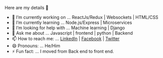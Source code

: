  Here are my details 👋
 
 - 🔭 I’m currently working on ... ReactJs/Redux | Websockets | HTML/CSS
 - 🌱 I’m currently learning ... Node.js/Express | Microservices
 - 🤔 I’m looking for help with ... Machine learning | Django
 - 💬 Ask me about ... Javascript | frontend | python | Backend
 - 📫 How to reach me: ... [LinkedIn](https://www.linkedin.com/in/rohan-sharma-532847129) | [Facebook](https://www.facebook.com/rbohre.rb7) | [Twitter](https://twitter.com/rohansb540)
 - 😄 Pronouns: ... He/Him
 - ⚡ Fun fact: ... I moved from Back end to front end.

<!--
**rohans540/rohans540** is a ✨ _special_ ✨ repository because its `README.md` (this file) appears on your GitHub profile.
-->
